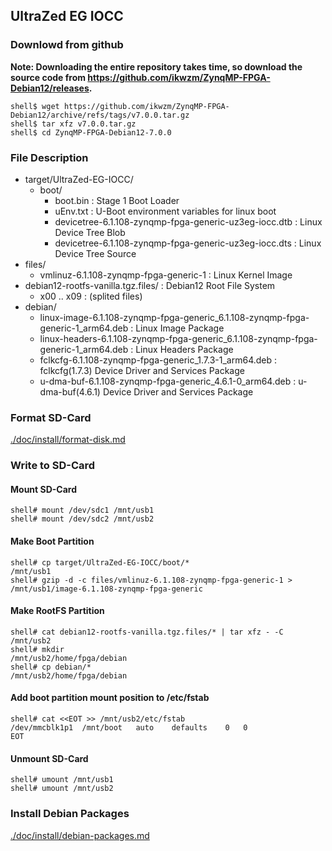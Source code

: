 ## UltraZed EG IOCC

### Downlowd from github

**Note: Downloading the entire repository takes time, so download the source code from https://github.com/ikwzm/ZynqMP-FPGA-Debian12/releases.**

```console
shell$ wget https://github.com/ikwzm/ZynqMP-FPGA-Debian12/archive/refs/tags/v7.0.0.tar.gz
shell$ tar xfz v7.0.0.tar.gz
shell$ cd ZynqMP-FPGA-Debian12-7.0.0
```

### File Description

 * target/UltraZed-EG-IOCC/
   + boot/
     - boot.bin                                                 : Stage 1 Boot Loader
     - uEnv.txt                                                 : U-Boot environment variables for linux boot
     - devicetree-6.1.108-zynqmp-fpga-generic-uz3eg-iocc.dtb    : Linux Device Tree Blob   
     - devicetree-6.1.108-zynqmp-fpga-generic-uz3eg-iocc.dts    : Linux Device Tree Source
 * files/
     - vmlinuz-6.1.108-zynqmp-fpga-generic-1                    : Linux Kernel Image
 * debian12-rootfs-vanilla.tgz.files/                           : Debian12 Root File System
   + x00 .. x09                                                 : (splited files)
 * debian/
   - linux-image-6.1.108-zynqmp-fpga-generic_6.1.108-zynqmp-fpga-generic-1_arm64.deb   : Linux Image Package
   - linux-headers-6.1.108-zynqmp-fpga-generic_6.1.108-zynqmp-fpga-generic-1_arm64.deb : Linux Headers Package
   - fclkcfg-6.1.108-zynqmp-fpga-generic_1.7.3-1_arm64.deb      : fclkcfg(1.7.3) Device Driver and Services Package
   - u-dma-buf-6.1.108-zynqmp-fpga-generic_4.6.1-0_arm64.deb    : u-dma-buf(4.6.1) Device Driver and Services Package

### Format SD-Card

[./doc/install/format-disk.md](format-disk.md)

### Write to SD-Card

#### Mount SD-Card

```console
shell# mount /dev/sdc1 /mnt/usb1
shell# mount /dev/sdc2 /mnt/usb2
```
#### Make Boot Partition

```console
shell# cp target/UltraZed-EG-IOCC/boot/*                        /mnt/usb1
shell# gzip -d -c files/vmlinuz-6.1.108-zynqmp-fpga-generic-1 > /mnt/usb1/image-6.1.108-zynqmp-fpga-generic
```

#### Make RootFS Partition

```console
shell# cat debian12-rootfs-vanilla.tgz.files/* | tar xfz - -C /mnt/usb2
shell# mkdir                                                  /mnt/usb2/home/fpga/debian
shell# cp debian/*                                            /mnt/usb2/home/fpga/debian
```

#### Add boot partition mount position to /etc/fstab

```console
shell# cat <<EOT >> /mnt/usb2/etc/fstab
/dev/mmcblk1p1	/mnt/boot	auto	defaults	0	0
EOT
```

#### Unmount SD-Card

```console
shell# umount /mnt/usb1
shell# umount /mnt/usb2
```

### Install Debian Packages

[./doc/install/debian-packages.md](debian-packages.md)
